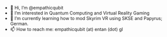- 👋 Hi, I’m @empathicqubit
- 👀 I’m interested in Quantum Computing and Virtual Reality Gaming
- 🌱 I’m currently learning how to mod Skyrim VR using SKSE and Papyrus; German.
- 📫 How to reach me: empathicqubit (at) entan (dot) gl

<!---
empathicqubit/empathicqubit is a ✨ special ✨ repository because its `README.md` (this file) appears on your GitHub profile.
You can click the Preview link to take a look at your changes.
--->
